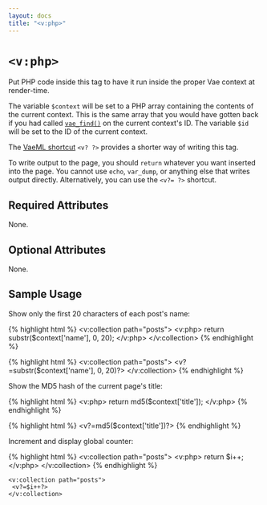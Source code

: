 ```yaml
---
layout: docs
title: "<v:php>"
---
```


# `<v:php>`

Put PHP code inside this tag to have it run inside the proper Vae
context at render-time.

The variable `$context` will be set to a PHP array containing the
contents of the current context. This is the same array that you would
have gotten back if you had called [`vae_find()`](//) on the current
context's ID. The variable `$id` will be set to the ID of the current
context.

The [VaeML shortcut](/v_shortcuts/) `<v? ?>` provides a shorter way of
writing this tag.

To write output to the page, you should `return` whatever you want
inserted into the page. You cannot use `echo`, `var_dump`, or anything
else that writes output directly. Alternatively, you can use the
`<v?= ?>` shortcut.

## Required Attributes

None.

## Optional Attributes

None.

## Sample Usage

Show only the first 20 characters of each post's name:

{% highlight html %}
<v:collection path="posts">
 <v:php>
  return substr($context['name'], 0, 20);
 </v:php>
</v:collection>
{% endhighlight %}

{% highlight html %}
<v:collection path="posts">
 <v?=substr($context['name'], 0, 20)?>
</v:collection>
{% endhighlight %}

Show the MD5 hash of the current page's title:

{% highlight html %}
<v:php>
 return md5($context['title']);
</v:php>
{% endhighlight %}

{% highlight html %}
<v?=md5($context['title'])?>
{% endhighlight %}

Increment and display global counter:

{% highlight html %}
<v:collection path="posts">
 <v:php>
  return $i++;
 </v:php>
</v:collection>
{% endhighlight %}

    <v:collection path="posts">
     <v?=$i++?>
    </v:collection>
